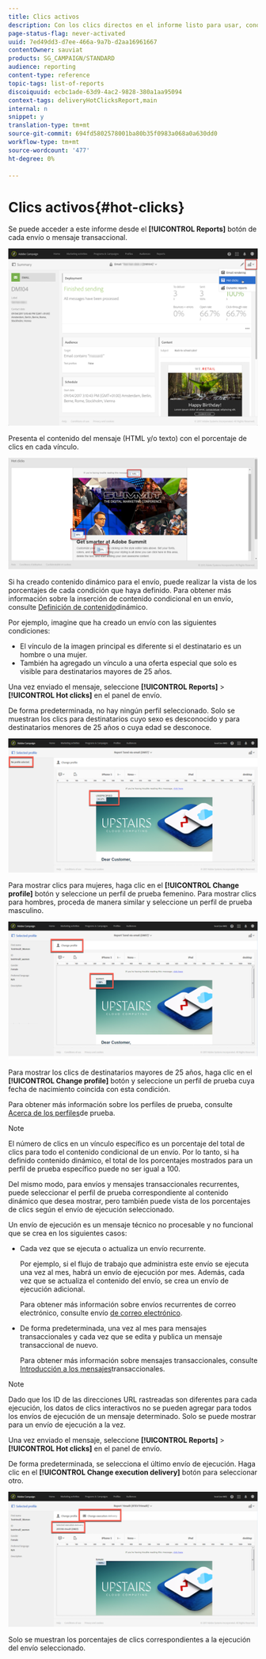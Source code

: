 ```yaml
---
title: Clics activos
description: Con los clics directos en el informe listo para usar, conozca dónde hizo clic el cliente en el envío.
page-status-flag: never-activated
uuid: 7ed49dd3-d7ee-466a-9a7b-d2aa16961667
contentOwner: sauviat
products: SG_CAMPAIGN/STANDARD
audience: reporting
content-type: reference
topic-tags: list-of-reports
discoiquuid: ecbc1ade-63d9-4ac2-9828-380a1aa95094
context-tags: deliveryHotClicksReport,main
internal: n
snippet: y
translation-type: tm+mt
source-git-commit: 694fd5802578001ba80b35f0983a068a0a630dd0
workflow-type: tm+mt
source-wordcount: '477'
ht-degree: 0%

---
```



# Clics activos{#hot-clicks}

Se puede acceder a este informe desde el **[!UICONTROL Reports]** botón de cada envío o mensaje transaccional.

![](assets/delivery_reports_hot-clicks_4.png)

Presenta el contenido del mensaje (HTML y/o texto) con el porcentaje de clics en cada vínculo.

![](assets/delivery_reports_10.png)

Si ha creado contenido dinámico para el envío, puede realizar la vista de los porcentajes de cada condición que haya definido. Para obtener más información sobre la inserción de contenido condicional en un envío, consulte [Definición de contenido](../../designing/using/personalization.md#defining-dynamic-content-in-an-email)dinámico.

Por ejemplo, imagine que ha creado un envío con las siguientes condiciones:

* El vínculo de la imagen principal es diferente si el destinatario es un hombre o una mujer.
* También ha agregado un vínculo a una oferta especial que solo es visible para destinatarios mayores de 25 años.

Una vez enviado el mensaje, seleccione **[!UICONTROL Reports]** > **[!UICONTROL Hot clicks]** en el panel de envío.

De forma predeterminada, no hay ningún perfil seleccionado. Solo se muestran los clics para destinatarios cuyo sexo es desconocido y para destinatarios menores de 25 años o cuya edad se desconoce.

![](assets/delivery_reports_hot-clicks_1.png)

Para mostrar clics para mujeres, haga clic en el **[!UICONTROL Change profile]** botón y seleccione un perfil de prueba femenino. Para mostrar clics para hombres, proceda de manera similar y seleccione un perfil de prueba masculino.

![](assets/delivery_reports_hot-clicks_2.png)

Para mostrar los clics de destinatarios mayores de 25 años, haga clic en el **[!UICONTROL Change profile]** botón y seleccione un perfil de prueba cuya fecha de nacimiento coincida con esta condición.

Para obtener más información sobre los perfiles de prueba, consulte [Acerca de los perfiles](../../audiences/using/managing-test-profiles.md)de prueba.

>[!NOTE]
>
>El número de clics en un vínculo específico es un porcentaje del total de clics para todo el contenido condicional de un envío. Por lo tanto, si ha definido contenido dinámico, el total de los porcentajes mostrados para un perfil de prueba específico puede no ser igual a 100.

Del mismo modo, para envíos y mensajes transaccionales recurrentes, puede seleccionar el perfil de prueba correspondiente al contenido dinámico que desea mostrar, pero también puede vista de los porcentajes de clics según el envío de ejecución seleccionado.

Un envío de ejecución es un mensaje técnico no procesable y no funcional que se crea en los siguientes casos:

* Cada vez que se ejecuta o actualiza un envío recurrente.

   Por ejemplo, si el flujo de trabajo que administra este envío se ejecuta una vez al mes, habrá un envío de ejecución por mes. Además, cada vez que se actualiza el contenido del envío, se crea un envío de ejecución adicional.

   Para obtener más información sobre envíos recurrentes de correo electrónico, consulte envío [de correo electrónico](../../automating/using/email-delivery.md).

* De forma predeterminada, una vez al mes para mensajes transaccionales y cada vez que se edita y publica un mensaje transaccional de nuevo.

   Para obtener más información sobre mensajes transaccionales, consulte [Introducción a los mensajes](../../channels/using/getting-started-with-transactional-msg.md)transaccionales.

>[!NOTE]
>
>Dado que los ID de las direcciones URL rastreadas son diferentes para cada ejecución, los datos de clics interactivos no se pueden agregar para todos los envíos de ejecución de un mensaje determinado. Solo se puede mostrar para un envío de ejecución a la vez.

Una vez enviado el mensaje, seleccione **[!UICONTROL Reports]** > **[!UICONTROL Hot clicks]** en el panel de envío.

De forma predeterminada, se selecciona el último envío de ejecución. Haga clic en el **[!UICONTROL Change execution delivery]** botón para seleccionar otro.

![](assets/delivery_reports_hot-clicks_3.png)

Solo se muestran los porcentajes de clics correspondientes a la ejecución del envío seleccionado.
